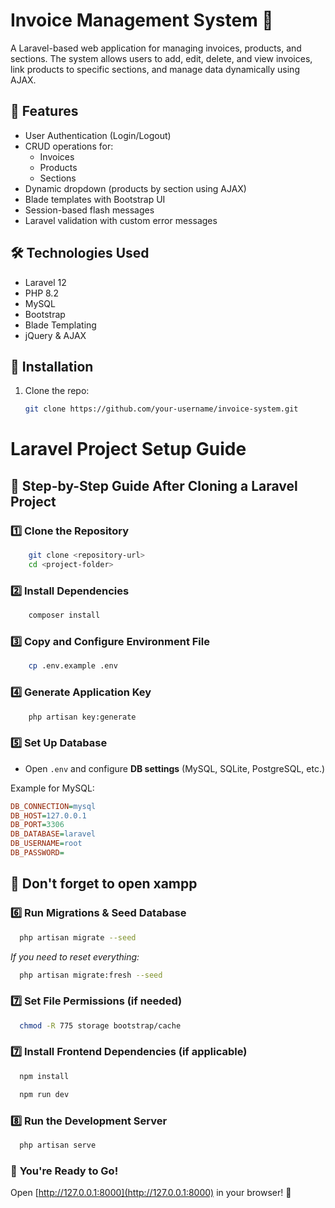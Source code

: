 
# Invoice Management System 🧾

A Laravel-based web application for managing invoices, products, and sections. The system allows users to add, edit, delete, and view invoices, link products to specific sections, and manage data dynamically using AJAX.

## 📌 Features

- User Authentication (Login/Logout)
- CRUD operations for:
  - Invoices
  - Products
  - Sections
- Dynamic dropdown (products by section using AJAX)
- Blade templates with Bootstrap UI
- Session-based flash messages
- Laravel validation with custom error messages

## 🛠️ Technologies Used

- Laravel 12
- PHP 8.2
- MySQL
- Bootstrap
- Blade Templating
- jQuery & AJAX

## 🚀 Installation

1. Clone the repo:
   ```bash
   git clone https://github.com/your-username/invoice-system.git


# Laravel Project Setup Guide

## 🚀 Step-by-Step Guide After Cloning a Laravel Project

### 1️⃣ **Clone the Repository**

```bash
    git clone <repository-url>
    cd <project-folder>
```

### 2️⃣ **Install Dependencies**

```bash
    composer install
```

### 3️⃣ **Copy and Configure Environment File**

```bash
    cp .env.example .env
```

### 4️⃣ **Generate Application Key**

```bash
    php artisan key:generate
```

### 5️⃣ **Set Up Database**

- Open `.env` and configure **DB settings** (MySQL, SQLite, PostgreSQL, etc.)

Example for MySQL:

```ini
DB_CONNECTION=mysql
DB_HOST=127.0.0.1
DB_PORT=3306
DB_DATABASE=laravel
DB_USERNAME=root
DB_PASSWORD=
```

## 🙌 **Don't forget to open xampp**

### 6️⃣ **Run Migrations & Seed Database**

```bash
  php artisan migrate --seed
```

_If you need to reset everything:_

```bash
  php artisan migrate:fresh --seed
```

### 7️⃣ **Set File Permissions (if needed)**

```bash
  chmod -R 775 storage bootstrap/cache
```

### 7️⃣ **Install Frontend Dependencies (if applicable)**

```bash
  npm install
```

```bash
  npm run dev
```

### 8️⃣ **Run the Development Server**

```bash
  php artisan serve
```

### 🎉 **You're Ready to Go!**

Open [http://127.0.0.1:8000](http://127.0.0.1:8000) in your browser! 🚀
